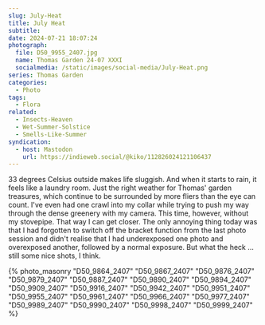 ```yaml
---
slug: July-Heat
title: July Heat
subtitle:
date: 2024-07-21 18:07:24
photograph:
  file: D50_9955_2407.jpg
  name: Thomas Garden 24-07 XXXI
  socialmedia: /static/images/social-media/July-Heat.png
series: Thomas Garden
categories:
  - Photo
tags:
  - Flora
related:
  - Insects-Heaven
  - Wet-Summer-Solstice
  - Smells-Like-Summer
syndication:
  - host: Mastodon
    url: https://indieweb.social/@kiko/112826024121106437
---
```


33 degrees Celsius outside makes life sluggish. And when it starts to rain, it feels like a laundry room. Just the right weather for Thomas' garden treasures, which continue to be surrounded by more fliers than the eye can count. I've even had one crawl into my collar while trying to push my way through the dense greenery with my camera. This time, however, without my stovepipe. That way I can get closer. The only annoying thing today was that I had forgotten to switch off the bracket function from the last photo session and didn't realise that I had underexposed one photo and overexposed another, followed by a normal exposure. But what the heck ... still some nice shots, I think.

<!-- more -->

{% photo_masonry
  "D50_9864_2407"
  "D50_9867_2407"
  "D50_9876_2407"
  "D50_9879_2407"
  "D50_9887_2407"
  "D50_9890_2407"
  "D50_9894_2407"
  "D50_9909_2407"
  "D50_9916_2407"
  "D50_9942_2407"
  "D50_9951_2407"
  "D50_9955_2407"
  "D50_9961_2407"
  "D50_9966_2407"
  "D50_9977_2407"
  "D50_9989_2407"
  "D50_9990_2407"
  "D50_9998_2407"
  "D50_9999_2407"
%}
